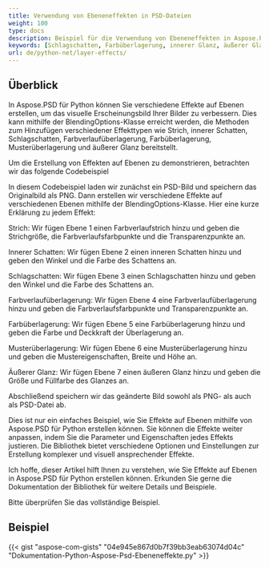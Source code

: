 ```yaml
---
title: Verwendung von Ebeneneffekten in PSD-Dateien
weight: 100
type: docs
description: Beispiel für die Verwendung von Ebeneneffekten in Aspose.PSD für Python
keywords: [Schlagschatten, Farbüberlagerung, innerer Glanz, äußerer Glanz, PSD-API, Python, Code-Beispiel]
url: de/python-net/layer-effects/
---
```


## **Überblick**
In Aspose.PSD für Python können Sie verschiedene Effekte auf Ebenen erstellen, um das visuelle Erscheinungsbild Ihrer Bilder zu verbessern. Dies kann mithilfe der BlendingOptions-Klasse erreicht werden, die Methoden zum Hinzufügen verschiedener Effekttypen wie Strich, innerer Schatten, Schlagschatten, Farbverlaufüberlagerung, Farbüberlagerung, Musterüberlagerung und äußerer Glanz bereitstellt.

Um die Erstellung von Effekten auf Ebenen zu demonstrieren, betrachten wir das folgende Codebeispiel

In diesem Codebeispiel laden wir zunächst ein PSD-Bild und speichern das Originalbild als PNG. Dann erstellen wir verschiedene Effekte auf verschiedenen Ebenen mithilfe der BlendingOptions-Klasse. Hier eine kurze Erklärung zu jedem Effekt:

Strich: Wir fügen Ebene 1 einen Farbverlaufstrich hinzu und geben die Strichgröße, die Farbverlaufsfarbpunkte und die Transparenzpunkte an.

Innerer Schatten: Wir fügen Ebene 2 einen inneren Schatten hinzu und geben den Winkel und die Farbe des Schattens an.

Schlagschatten: Wir fügen Ebene 3 einen Schlagschatten hinzu und geben den Winkel und die Farbe des Schattens an.

Farbverlaufüberlagerung: Wir fügen Ebene 4 eine Farbverlaufüberlagerung hinzu und geben die Farbverlaufsfarbpunkte und Transparenzpunkte an.

Farbüberlagerung: Wir fügen Ebene 5 eine Farbüberlagerung hinzu und geben die Farbe und Deckkraft der Überlagerung an.

Musterüberlagerung: Wir fügen Ebene 6 eine Musterüberlagerung hinzu und geben die Mustereigenschaften, Breite und Höhe an.

Äußerer Glanz: Wir fügen Ebene 7 einen äußeren Glanz hinzu und geben die Größe und Füllfarbe des Glanzes an.

Abschließend speichern wir das geänderte Bild sowohl als PNG- als auch als PSD-Datei ab.

Dies ist nur ein einfaches Beispiel, wie Sie Effekte auf Ebenen mithilfe von Aspose.PSD für Python erstellen können. Sie können die Effekte weiter anpassen, indem Sie die Parameter und Eigenschaften jedes Effekts justieren. Die Bibliothek bietet verschiedene Optionen und Einstellungen zur Erstellung komplexer und visuell ansprechender Effekte.

Ich hoffe, dieser Artikel hilft Ihnen zu verstehen, wie Sie Effekte auf Ebenen in Aspose.PSD für Python erstellen können. Erkunden Sie gerne die Dokumentation der Bibliothek für weitere Details und Beispiele.

Bitte überprüfen Sie das vollständige Beispiel.

## **Beispiel**
{{< gist "aspose-com-gists" "04e945e867d0b7f39bb3eab63074d04c" "Dokumentation-Python-Aspose-Psd-Ebeneneffekte.py" >}}
